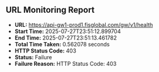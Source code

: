 ## URL Monitoring Report

- **URL:** https://api-gw1-prod1.fisglobal.com/gw/v1/health
- **Start Time:** 2025-07-27T23:51:12.899704
- **End Time:** 2025-07-27T23:51:13.461782
- **Total Time Taken:** 0.562078 seconds
- **HTTP Status Code:** 403
- **Status:** Failure
- **Failure Reason:** HTTP Status Code: 403
